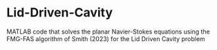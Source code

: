 # Lid-Driven-Cavity
MATLAB code that solves the planar Navier-Stokes equations using the FMG-FAS algorithm of Smith (2023) for the Lid Driven Cavity problem
